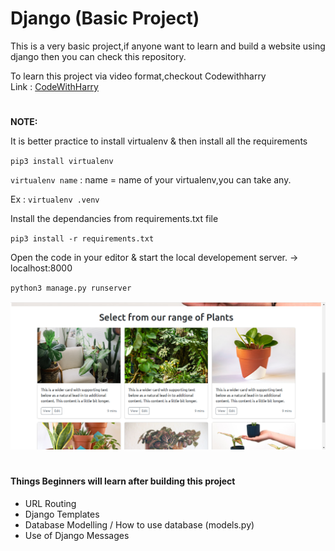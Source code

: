 # Django (Basic Project)

This is a very basic project,if anyone want to learn and build a website using django then you can check this repository.

To learn this project via video format,checkout Codewithharry<br>
Link : <a href = "https://www.youtube.com/watch?v=JxzZxdht-XY&ab_channel=CodeWithHarry">CodeWithHarry</a>
#
<b> NOTE: </b> <p> It is better practice to install virtualenv & then install all the requirements </p>
`pip3 install virtualenv`

`virtualenv name` : name = name of your virtualenv,you can take any.

Ex : `virtualenv .venv`

<p> Install the dependancies from requirements.txt file </p>

`pip3 install -r requirements.txt`

<p> Open the code in your editor & start the local developement server.  -> localhost:8000 </p>

`python3 manage.py runserver`

![Screenshot of Home Page](/img/plants.png)

#
<h4> Things Beginners will learn after building this project </h4>
<ul>
<li> URL Routing 
<li> Django Templates
<li> Database Modelling / How to use database (models.py)
<li> Use of Django Messages 
</ul>
